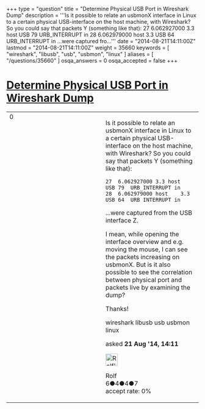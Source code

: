 +++
type = "question"
title = "Determine Physical USB Port in Wireshark Dump"
description = '''Is it possible to relate an usbmonX interface in Linux to a certain physical USB-interface on the host machine, with Wireshark? So you could say that packets Y (something like that): 27 6.062927000 3.3 host USB 79 URB_INTERRUPT in 28 6.062979000 host 3.3 USB 64 URB_INTERRUPT in  ...were captured fro...'''
date = "2014-08-21T14:11:00Z"
lastmod = "2014-08-21T14:11:00Z"
weight = 35660
keywords = [ "wireshark", "libusb", "usb", "usbmon", "linux" ]
aliases = [ "/questions/35660" ]
osqa_answers = 0
osqa_accepted = false
+++

<div class="headNormal">

# [Determine Physical USB Port in Wireshark Dump](/questions/35660/determine-physical-usb-port-in-wireshark-dump)

</div>

<div id="main-body">

<div id="askform">

<table id="question-table" style="width:100%;"><colgroup><col style="width: 50%" /><col style="width: 50%" /></colgroup><tbody><tr class="odd"><td style="width: 30px; vertical-align: top"><div class="vote-buttons"><div id="post-35660-score" class="post-score" title="current number of votes">0</div><div id="favorite-count" class="favorite-count"></div></div></td><td><div id="item-right"><div class="question-body"><p>Is it possible to relate an usbmonX interface in Linux to a certain physical USB-interface on the host machine, with Wireshark? So you could say that packets Y (something like that):</p><pre><code>27  6.062927000 3.3 host    USB 79  URB_INTERRUPT in
28  6.062979000 host    3.3 USB 64  URB_INTERRUPT in</code></pre><p>...were captured from the USB interface Z.</p><p>I mean, while opening the interface overview and e.g. moving the mouse, I can see the packets increasing on usbmonX. But is it also possible to see the correlation between physical port and packets live by examining the dump?</p><p>Thanks!</p></div><div id="question-tags" class="tags-container tags">wireshark libusb usb usbmon linux</div><div id="question-controls" class="post-controls"></div><div class="post-update-info-container"><div class="post-update-info post-update-info-user"><p>asked <strong>21 Aug '14, 14:11</strong></p><img src="https://secure.gravatar.com/avatar/ed42d94d476f543682fea8aab051d515?s=32&amp;d=identicon&amp;r=g" class="gravatar" width="32" height="32" alt="Rolf&#39;s gravatar image" /><p>Rolf<br />
<span class="score" title="6 reputation points">6</span><span title="4 badges"><span class="badge1">●</span><span class="badgecount">4</span></span><span title="4 badges"><span class="silver">●</span><span class="badgecount">4</span></span><span title="7 badges"><span class="bronze">●</span><span class="badgecount">7</span></span><br />
<span class="accept_rate" title="Rate of the user&#39;s accepted answers">accept rate:</span> <span title="Rolf has no accepted answers">0%</span></p></div></div><div id="comments-container-35660" class="comments-container"></div><div id="comment-tools-35660" class="comment-tools"></div><div class="clear"></div><div id="comment-35660-form-container" class="comment-form-container"></div><div class="clear"></div></div></td></tr></tbody></table>

</div>

</div>

